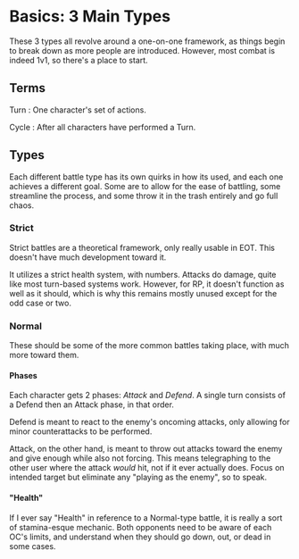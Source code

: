# Basics: 3 Main Types

These 3 types all revolve around a one-on-one framework, as things begin to break down as more people are introduced.
However, most combat is indeed 1v1, so there's a place to start.

## Terms

Turn
: One character's set of actions.

Cycle
: After all characters have performed a Turn.

## Types

Each different battle type has its own quirks in how its used, and each one achieves a different goal.
Some are to allow for the ease of battling, some streamline the process, and some throw it in the trash entirely and go full chaos.

### Strict

Strict battles are a theoretical framework, only really usable in EOT.
This doesn't have much development toward it.

It utilizes a strict health system, with numbers.
Attacks do damage, quite like most turn-based systems work.
However, for RP, it doesn't function as well as it should, which is why this remains mostly unused except for the odd case or two.

### Normal

These should be some of the more common battles taking place, with much more toward them.

#### Phases

Each character gets 2 phases: *Attack* and *Defend*.
A single turn consists of a Defend then an Attack phase, in that order.

Defend is meant to react to the enemy's oncoming attacks, only allowing for minor counterattacks to be performed.

Attack, on the other hand, is meant to throw out attacks toward the enemy and give enough while also not forcing.
This means telegraphing to the other user where the attack *would* hit, not if it ever actually does.
Focus on intended target but eliminate any "playing as the enemy", so to speak.

#### "Health"

If I ever say "Health" in reference to a Normal-type battle, it is really a sort of stamina-esque mechanic.
Both opponents need to be aware of each OC's limits, and understand when they should go down, out, or dead in some cases.
